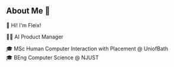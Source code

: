 ## About Me 👋

<!--
**felixhsueh/felixhsueh** is a ✨ _special_ ✨ repository because its `README.md` (this file) appears on your GitHub profile.

Here are some ideas to get you started:

- 🔭 I’m currently working on ...
- 🌱 I’m currently learning ...
- 👯 I’m looking to collaborate on ...
- 🤔 I’m looking for help with ...
- 💬 Ask me about ...
- 📫 How to reach me: ...
- 😄 Pronouns: ...
- ⚡ Fun fact: ...
-->
💫 Hi! I'm Fleix!

👩‍💻 AI Product Manager

🎓 MSc Human Computer Interaction with Placement @ UniofBath </br>
🎓 BEng Computer Science @ NJUST
